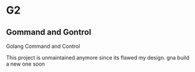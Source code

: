 # G2
## Gommand and Gontrol
Golang Command and Control

This project is unmaintained anymore since its flawed my design. gna build a new one soon
